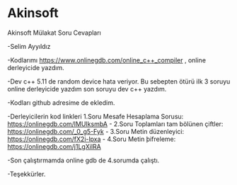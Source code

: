# Akinsoft
Akinsoft Mülakat Soru Cevapları


-Selim Ayyıldız

-Kodlarımı https://www.onlinegdb.com/online_c++_compiler  , online derleyicide yazdım.

-Dev c++ 5.11 de random device hata veriyor. Bu sebepten ötürü ilk 3 soruyu online derleyicide yazdım son soruyu dev c++ yazdım.

-Kodları github adresime de ekledim.

-Derleyicilerin kod linkleri
1.Soru Mesafe Hesaplama Sorusu:
https://onlinegdb.com/lMUIksmbA   -    <script src="//onlinegdb.com/embed/js/lMUIksmbA?theme=dark"></script>
2.Soru Toplamları tam bölünen çiftler:
https://onlinegdb.com/_0_g5-Fyk   -   <script src="//onlinegdb.com/embed/js/_0_g5-Fyk?theme=dark"></script>
3.Soru Metin düzenleyici:
https://onlinegdb.com/fX2i-lpxa   -   <script src="//onlinegdb.com/embed/js/fX2i-lpxa?theme=dark"></script>
4.Soru Metin þifreleme:
https://onlinegdb.com/j1LgXilRA

-Son çalıştırmamda online gdb de 4.sorumda çalıştı.

-Teşekkürler.


